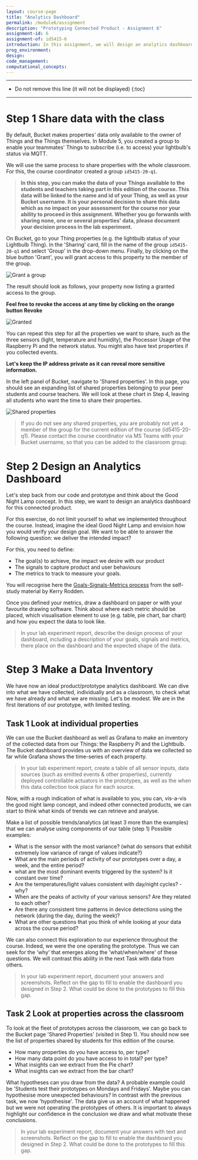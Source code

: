 ```yaml
---
layout: course-page
title: "Analytics Dashboard"
permalink: /module6/assignment
description: "Prototyping Connected Product - Assignment 6"
assignment-id: 6
assignment-of: id5415-6
introduction: In this assignment, we will design an analytics dashboard for our prototype of Good Night Lamp. We will make an inventory of data collected throughout the course for our prototype as well as for the whole classroom. We will establish what information is missing, which would need to be gathered in future iterations.
prog_environment: 
design: 
code_management: 
computational_concepts: 
---
```


---

* Do not remove this line (it will not be displayed)
{:toc}

---

# Step 1 Share data with the class

By default, Bucket makes properties' data only available to the owner of Things and the Things themselves. In Module 5, you created a group to enable your teammates' Things to subscribe (i.e. to access) your lightbulb's status via MQTT.

We will use the same process to share properties with the whole classroom. For this, the course coordinator created a group `id5415-20-q1`.

>**In this step, you can make the data of your Things available to the students and teachers taking part in this edition of the course. This data will be linked to the name and id of your Thing, as well as your Bucket username. It is your personal decision to share this data which as no impact on your assessment for the course nor your ability to proceed in this assignment. Whether you go forwards with sharing none, one or several properties' data, please document your decision process in the lab experiment.**

On Bucket, go to your Thing properties (e.g. the lightbulb status of your Lightbulb Thing). In the 'Sharing' card, fill in the name of the group `id5415-20-q1` and select 'Group' in the drop-down menu. Finally, by clicking on the blue button 'Grant', you will grant access to this property to the member of the group.

![Grant a group](/assets/img/courses/id5415/module6/assignment/1_1_1.png)

The result should look as follows, your property now listing a granted access to the group.

**Feel free to revoke the access at any time by clicking on the orange button Revoke**

![Granted](/assets/img/courses/id5415/module6/assignment/1_1_2.png)

You can repeat this step for all the properties we want to share, such as the three sensors (light, temperature and humidity), the Processor Usage of the Raspberry Pi and the network status. You might also have text properties if you collected events.

**Let's keep the IP address private as it can reveal more sensitive information.**

In the left panel of Bucket, navigate to 'Shared properties'. In this page, you should see an expanding list of shared properties belonging to your peer students and course teachers. We will look at these chart in Step 4, leaving all students who want the time to share their properties.

![Shared properties](/assets/img/courses/id5415/module6/assignment/1_1_3.png)

>If you do not see any shared properties, you are probably not yet a member of the group for the current edition of the course (id5415-20-q1). Please contact the course coordinator via MS Teams with your Bucket username, so that you can be added to the classroom group.

# Step 2 Design an Analytics Dashboard

Let's step back from our code and prototype and think about the Good Night Lamp concept. In this step, we want to design an analytics dashboard for this connected product.

For this exercise, do not limit yourself to what we implemented throughout the course. Instead, imagine the ideal Good Night Lamp and envision how you would verify your design goal. We want to be able to answer the following question: we deliver the intended impact?

For this, you need to define:

* The goal(s) to achieve, the impact we desire with our product
* The signals to capture product and user behaviours
* The metrics to track to measure your goals.

You will recognise here the [Goals-Signals-Metrics process](https://library.gv.com/how-to-choose-the-right-ux-metrics-for-your-product-5f46359ab5be) from the self-study material by Kerry Rodden.

Once you defined your metrics, draw a dashboard on paper or with your favourite drawing software. Think about where each metric should be placed, which visualisation element to use (e.g. table, pie chart, bar chart) and how you expect the data to look like.

>In your lab experiment report, describe the design process of your dashboard, including a description of your goals, signals and metrics, there place on the dashboard and the expected shape of the data.

# Step 3 Make a Data Inventory

We have now an ideal product/prototype analytics dashboard. We can dive into what we have collected, individually and as a classroom, to check what we have already and what we are missing. Let's be modest. We are in the first iterations of our prototype, with limited testing. 

## Task 1 Look at individual properties

We can use the Bucket dashboard as well as Grafana to make an inventory of the collected data from our Things: the Raspberry Pi and the Lightbulb. The Bucket dashboard provides us with an overview of data we collected so far while Grafana shows the time-series of each property.

>In your lab experiment report, create a table of all sensor inputs, data sources (such as emitted events & other properties), currently deployed controllable actuators in the prototypes, as well as the when this data collection took place for each source. 

Now, with a rough indication of what is available to you, you can, vis-a-vis the good night lamp concept,
and indeed other connected products, we can start to think what kinds of trends we can retrieve and analyse.

Make a list of possible trends/analytics (at least 3 more than the examples) that we can analyse using components of our table (step 1)
Possible examples:

* What is the sensor with the most variance? (what do sensors that exhibit extremely low variance of range of values indicate?)
* What are the main periods of activity of our prototypes over a day, a week, and the entire period?
* what are the most dominant events triggered by the system? Is it constant over time?
* Are the temperatures/light values consistent with day/night cycles? - why?
* When are the peaks of activity of your various sensors? Are they related to each other?
* Are there any consistent time patterns in device detections using the network (during the day, during the week)?
* What are other questions that you think of while looking at your data across the course period?

We can also connect this exploration to our experience throughout the course. Indeed, we were the one operating the prototype. Thus we can seek for the 'why' that emerges along the 'what/when/where' of these questions. We will contrast this ability in the next Task with data from others.

>In your lab experiment report, document your answers and screenshots. Reflect on the gap to fill to enable the dashboard you designed in Step 2. What could be done to the prototypes to fill this gap.

## Task 2 Look at properties across the classroom

To look at the fleet of prototypes across the classroom, we can go back to the Bucket page 'Shared Properties' (visited in Step 1). You should now see the list of properties shared by students for this edition of the course.

* How many properties do you have access to, per type?
* How many data point do you have access to in total? per type?
* What insights can we extract from the Pie chart?
* What insights can we extract from the bar chart?

What hypotheses can you draw from the data? A probable example could be 'Students test their prototypes on Mondays and Fridays'. Maybe you can hypothesise more unexpected behaviours? In contrast with the previous task, we now 'hypothesise'. The data give us an account of what happened but we were not operating the prototypes of others. It is important to always highlight our confidence in the conclusion we draw and what motivate these conclusions.

>In your lab experiment report, document your answers with text and screenshots. Reflect on the gap to fill to enable the dashboard you designed in Step 2. What could be done to the prototypes to fill this gap.

